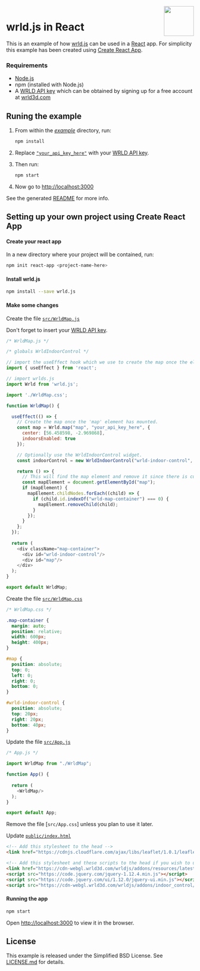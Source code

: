 <a href="https://www.wrld3d.com/">
    <img src="https://cdn2.wrld3d.com/wp-content/uploads/2017/04/WRLD_Blue.png" align="right" height="80px" />
</a>

# wrld.js in React

This is an example of how [wrld.js](https://github.com/wrld3d/wrld.js) can be used in a [React](https://reactjs.org/) app. For simplicity this example has been created using [Create React App](https://github.com/facebook/create-react-app).

### Requirements

*   [Node.js](https://nodejs.org/en/)
*   npm (installed with Node.js)
*   A [WRLD API key](https://accounts.wrld3d.com/#/tab-keys) which can be obtained by signing up for a free account at [wrld3d.com](https://wrld3d.com)

## Runing the example

1.  From within the [_example_](/example) directory, run:

    ```sh
    npm install
    ```

1.  Replace [`"your_api_key_here"`](/example/src/WrldMap.js#L17) with your [WRLD API key](https://accounts.wrld3d.com/#/tab-keys).

1.  Then run:
    ```sh
    npm start
    ```
1.  Now go to [http://localhost:3000](http://localhost:3000)


See the generated [README](/example/README.md) for more info.

## Setting up your own project using Create React App

#### Create your react app

In a new directory where your project will be contained, run:

```sh
npm init react-app <project-name-here>
```

#### Install wrld.js

```sh
npm install --save wrld.js
```

#### Make some changes

Create the file [`src/WrldMap.js`](/example/src/WrldMap.js)

Don't forget to insert your [WRLD API key](https://accounts.wrld3d.com/#/tab-keys).

```js
/* WrldMap.js */

/* globals WrldIndoorControl */

// import the useEffect hook which we use to create the map once the element has mounted.
import { useEffect } from 'react';

// import wrlds.js
import Wrld from 'wrld.js';

import './WrldMap.css';

function WrldMap() {

  useEffect(() => {
    // Create the map once the 'map' element has mounted.
    const map = Wrld.map("map", "your_api_key_here", {
      center: [56.458598, -2.969868],
      indoorsEnabled: true
    });

    // Optionally use the WrldIndoorControl widget.
    const indoorControl = new WrldIndoorControl("wrld-indoor-control", map);

    return () => {
      // This will find the map element and remove it since there is currently no API point to destroy a map.
      const mapElement = document.getElementById("map");
      if (mapElement) {
        mapElement.childNodes.forEach((child) => {
          if (child.id.indexOf("wrld-map-container") === 0) {
            mapElement.removeChild(child);
          }
        });
      }
    };
  });
  
  return (
    <div className="map-container">
      <div id="wrld-indoor-control"/>
      <div id="map"/>
    </div>
  );
}

export default WrldMap;
```

Create the file [`src/WrldMap.css`](/example/src/WrldMap.css)

```css
/* WrldMap.css */

.map-container {
  margin: auto;
  position: relative;
  width: 600px;
  height: 400px;
}

#map {
  position: absolute;
  top: 0;
  left: 0;
  right: 0;
  bottom: 0;
}

#wrld-indoor-control {
  position: absolute;
  top: 20px;
  right: 20px;
  bottom: 40px;
}
```

Update the file [`src/App.js`](/example/src/App.js)

```js
/* App.js */

import WrldMap from "./WrldMap";

function App() {
  
  return (
    <WrldMap/>
  );
}

export default App;
```

Remove the file [`src/App.css`] unless you plan to use it later.


Update [`public/index.html`](/example/public/index.html)

```html
<!-- Add this stylesheet to the head -->
<link href="https://cdnjs.cloudflare.com/ajax/libs/leaflet/1.0.1/leaflet.css" rel="stylesheet"/>

<!-- Add this stylesheet and these scripts to the head if you wish to use the WrldIndoorControl widget -->
<link href="https://cdn-webgl.wrld3d.com/wrldjs/addons/resources/latest/css/wrld.css" rel="stylesheet"/>
<script src="https://code.jquery.com/jquery-1.12.4.min.js"></script>
<script src="https://code.jquery.com/ui/1.12.0/jquery-ui.min.js"></script>
<script src="https://cdn-webgl.wrld3d.com/wrldjs/addons/indoor_control/latest/indoor_control.js"></script>
```

#### Running the app

```sh
npm start
```

Open [http://localhost:3000](http://localhost:3000) to view it in the browser.

## License

This example is released under the Simplified BSD License. See [LICENSE.md](LICENSE.md) for details.
